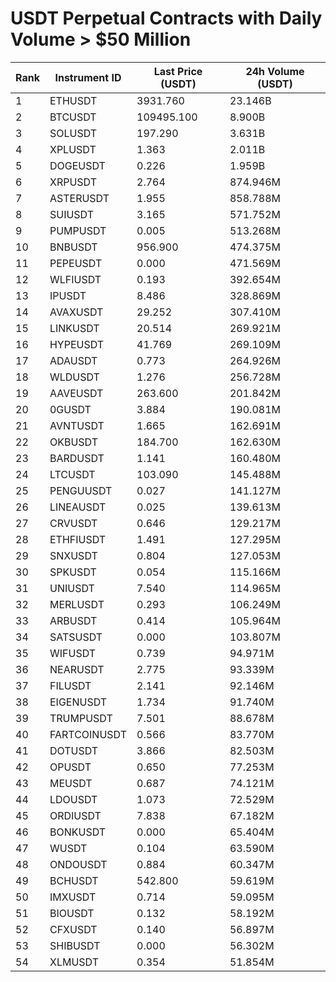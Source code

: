 # USDT Perpetual Contracts with Daily Volume > $50 Million

| Rank | Instrument ID | Last Price (USDT) | 24h Volume (USDT) |
|------|---------------|-------------------|-------------------|
| 1 | ETHUSDT | 3931.760 | 23.146B |
| 2 | BTCUSDT | 109495.100 | 8.900B |
| 3 | SOLUSDT | 197.290 | 3.631B |
| 4 | XPLUSDT | 1.363 | 2.011B |
| 5 | DOGEUSDT | 0.226 | 1.959B |
| 6 | XRPUSDT | 2.764 | 874.946M |
| 7 | ASTERUSDT | 1.955 | 858.788M |
| 8 | SUIUSDT | 3.165 | 571.752M |
| 9 | PUMPUSDT | 0.005 | 513.268M |
| 10 | BNBUSDT | 956.900 | 474.375M |
| 11 | PEPEUSDT | 0.000 | 471.569M |
| 12 | WLFIUSDT | 0.193 | 392.654M |
| 13 | IPUSDT | 8.486 | 328.869M |
| 14 | AVAXUSDT | 29.252 | 307.410M |
| 15 | LINKUSDT | 20.514 | 269.921M |
| 16 | HYPEUSDT | 41.769 | 269.109M |
| 17 | ADAUSDT | 0.773 | 264.926M |
| 18 | WLDUSDT | 1.276 | 256.728M |
| 19 | AAVEUSDT | 263.600 | 201.842M |
| 20 | 0GUSDT | 3.884 | 190.081M |
| 21 | AVNTUSDT | 1.665 | 162.691M |
| 22 | OKBUSDT | 184.700 | 162.630M |
| 23 | BARDUSDT | 1.141 | 160.480M |
| 24 | LTCUSDT | 103.090 | 145.488M |
| 25 | PENGUUSDT | 0.027 | 141.127M |
| 26 | LINEAUSDT | 0.025 | 139.613M |
| 27 | CRVUSDT | 0.646 | 129.217M |
| 28 | ETHFIUSDT | 1.491 | 127.295M |
| 29 | SNXUSDT | 0.804 | 127.053M |
| 30 | SPKUSDT | 0.054 | 115.166M |
| 31 | UNIUSDT | 7.540 | 114.965M |
| 32 | MERLUSDT | 0.293 | 106.249M |
| 33 | ARBUSDT | 0.414 | 105.964M |
| 34 | SATSUSDT | 0.000 | 103.807M |
| 35 | WIFUSDT | 0.739 | 94.971M |
| 36 | NEARUSDT | 2.775 | 93.339M |
| 37 | FILUSDT | 2.141 | 92.146M |
| 38 | EIGENUSDT | 1.734 | 91.740M |
| 39 | TRUMPUSDT | 7.501 | 88.678M |
| 40 | FARTCOINUSDT | 0.566 | 83.770M |
| 41 | DOTUSDT | 3.866 | 82.503M |
| 42 | OPUSDT | 0.650 | 77.253M |
| 43 | MEUSDT | 0.687 | 74.121M |
| 44 | LDOUSDT | 1.073 | 72.529M |
| 45 | ORDIUSDT | 7.838 | 67.182M |
| 46 | BONKUSDT | 0.000 | 65.404M |
| 47 | WUSDT | 0.104 | 63.590M |
| 48 | ONDOUSDT | 0.884 | 60.347M |
| 49 | BCHUSDT | 542.800 | 59.619M |
| 50 | IMXUSDT | 0.714 | 59.095M |
| 51 | BIOUSDT | 0.132 | 58.192M |
| 52 | CFXUSDT | 0.140 | 56.897M |
| 53 | SHIBUSDT | 0.000 | 56.302M |
| 54 | XLMUSDT | 0.354 | 51.854M |
